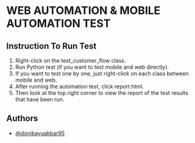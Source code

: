 
# WEB AUTOMATION & MOBILE AUTOMATION TEST



## Instruction To Run Test

1. Right-click on the test_customer_flow class.
2. Run Python test (if you want to test mobile and web directly).
3. If you want to test one by one, just right-click on each class between mobile and web.
4. After running the automation test, click report.html.
5. Then look at the top right corner to view the report of the test results that have been run.



## Authors

- [@donibayuakbar95](https://www.instagram.com/donibayuakbar95/)
